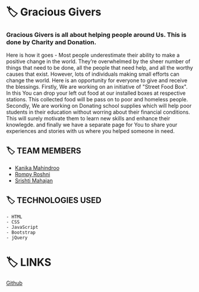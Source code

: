 # :label: Gracious Givers
### Gracious Givers is all about helping people around Us. This is done by Charity and Donation. 
Here is how it goes - Most people underestimate their ability to make a positive change in the world. They’re overwhelmed by the sheer number of things that need to be done, all the people that need help, and all the worthy causes that exist. However, lots of individuals making small efforts can change the world. Here is an opportunity for everyone to give and receive the blessings.
Firstly, We are working on an initiative of "Street Food Box". In this You can drop your left out food at our installed boxes at respective stations. This collected food will be pass on to poor and homeless people.
Secondly, We are working on Donating school supplies which will help poor students in their education without worring about their financial conditions. This will surely motivate them to learn new skills and enhance their knowlegde.
and finally we have a separate page for You to share your experiences and stories with us where you helped someone in need. 


## :label: TEAM MEMBERS
   - [Kanika Mahindroo](https://github.com/119kanika)
   - [Rompy Roshni](https://github.com/rompyroshni31)
   - [Srishti Mahajan](https://github.com/charu-878)

## :label: TECHNOLOGIES USED
```
- HTML
- CSS
- JavaScript
- Bootstrap
- jQuery
```

# :label: LINKS
 [Github](https://119kanika.github.io/Gracious-Givers/)
 
